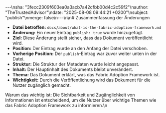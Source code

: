 ---\nsha: "3fecc2309f603ea0a3acb7a42cfbb00d4c2c59f2"\nauthor: "TheTrustedAdvisor"\ndate: "2025-08-08 09:44:21 +0200"\nsubject: "publish"\nmerge: false\n---\n\n# Zusammenfassung der Änderungen

- **Datei betroffen:** `docs/about/what-is-the-fabric-adoption-framework.md`
- **Änderung:** Ein neuer Eintrag `publish: true` wurde hinzugefügt.
- **Ziel:** Diese Änderung stellt sicher, dass das Dokument veröffentlicht wird.
- **Position:** Der Eintrag wurde an den Anfang der Datei verschoben.
- **Vorherige Position:** Der `publish`-Eintrag war zuvor weiter unten in der Datei.
- **Struktur:** Die Struktur der Metadaten wurde leicht angepasst.
- **Inhalt:** Der Hauptinhalt des Dokuments bleibt unverändert.
- **Thema:** Das Dokument erklärt, was das Fabric Adoption Framework ist.
- **Wichtigkeit:** Durch die Veröffentlichung wird das Dokument für die Nutzer zugänglich gemacht.

Warum das wichtig ist: Die Sichtbarkeit und Zugänglichkeit von Informationen ist entscheidend, um die Nutzer über wichtige Themen wie das Fabric Adoption Framework zu informieren.\n